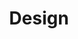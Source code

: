 ---
# the default layout is 'page'
layout: design
icon: fas fa-pen-ruler
# order: 6
title: Design
---
